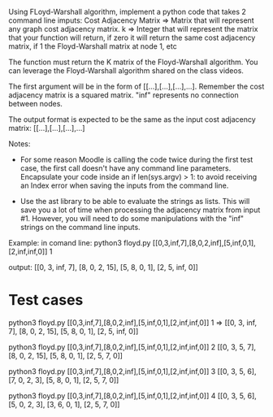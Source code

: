 Using FLoyd-Warshall algorithm, implement a python code that takes 2 command line imputs:
    Cost Adjacency Matrix => Matrix that will represent any graph cost adjacency matrix.
    k => Integer that will represent the matrix that your function will return, if zero it
        will return the same cost adjacency matrix, if 1 the Floyd-Warshall matrix at node 1, etc
    
The function must return the K matrix of the Floyd-Warshall algorithm. You can leverage
    the Floyd-Warshall algorithm shared on the class videos.

The first argument  will be in the form of [[...],[...],[...],...]. Remember the cost adjacency
    matrix is a squared matrix. "inf" represents no connection between nodes.

The output format is expected to be the same as the input cost adjacency matrix: 
    [[...],[...],[...],...]

Notes:
- For some reason Moodle is calling the code twice during the first test case, the first 
    call doesn't have any command line parameters.  Encapsulate your code inside an 
    if len(sys.argv) > 1: to avoid receiving an Index error when saving the inputs from the 
    command line.

- Use the ast library to be able to evaluate the strings as lists.  This will save you a lot 
    of time when processing the adjacency matrix from input #1.  However, you will need to 
    do some manipulations with the "inf" strings on the command line inputs.

Example:
in comand line:
python3 floyd.py [[0,3,inf,7],[8,0,2,inf],[5,inf,0,1],[2,inf,inf,0]] 1

output:
[[0, 3, inf, 7], [8, 0, 2, 15], [5, 8, 0, 1], [2, 5, inf, 0]]

# Test cases
python3 floyd.py [[0,3,inf,7],[8,0,2,inf],[5,inf,0,1],[2,inf,inf,0]] 1 
    => [[0, 3, inf, 7], [8, 0, 2, 15], [5, 8, 0, 1], [2, 5, inf, 0]]

python3 floyd.py [[0,3,inf,7],[8,0,2,inf],[5,inf,0,1],[2,inf,inf,0]] 2
    [[0, 3, 5, 7], [8, 0, 2, 15], [5, 8, 0, 1], [2, 5, 7, 0]]

python3 floyd.py [[0,3,inf,7],[8,0,2,inf],[5,inf,0,1],[2,inf,inf,0]] 3
    [[0, 3, 5, 6], [7, 0, 2, 3], [5, 8, 0, 1], [2, 5, 7, 0]]
    
python3 floyd.py [[0,3,inf,7],[8,0,2,inf],[5,inf,0,1],[2,inf,inf,0]] 4
    [[0, 3, 5, 6], [5, 0, 2, 3], [3, 6, 0, 1], [2, 5, 7, 0]]
